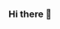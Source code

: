 ### Hi there 👋

<!--
**XIEJUNJIE2775/XIEJUNJIE2775** is a ✨ _special_ ✨ repository because its `README.md` (this file) appears on your GitHub profile.

Here are some ideas to get you started:

I am interested in learning github and deep learning in this course.
I am working on github these days.
My favorite hobby is playing table tennis.

I have finished this course.

- 🔭 I’m currently a CUHK student!
- 🌱 I’m currently learning Computer Science!
- 📫 How to reach me: +852 5605 3552
- 
-->
